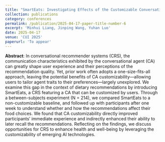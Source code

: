```yaml
---
title: "SmartEats: Investigating Effects of the Customizable Conversational Agent in Dietary Recommendations"
collection: publications
category: conferences
permalink: /publication/2025-04-17-paper-title-number-6
excerpt: 'Minhui Liang, Jinping Wang, Yuhan Luo'
date: 2025-04-17
venue: 'CUI 2025'
paperurl: 'To appear'
---
```


**Abstract**: In conversational recommender systems (CRS), the communication characteristics exhibited by the conversational agent (CA) can greatly shape user experience and their perceptions of the recommendation quality. Yet, prior work often adopts a one-size-fits-all approach, leaving the potential benefits of CA customizability—allowing users to tailor agent traits to their preferences—largely unexplored. We examine this gap in the context of dietary recommendations by introducing SmartEats, a CRS featuring a CA that can be customized by users. Through a between-subjects experiment (N = 214), we compared SmartEats to a non-customizable baseline, and followed up with participants after one week to understand whether and how the recommendations affect their food choices. We found that CA customizability directly improved participants’ immediate experience and indirectly enhanced their ability to later recall the recommendations. Reflecting on the findings, we discuss opportunities for CRS to enhance health and well-being by leveraging the customizability of emerging AI technologies.
